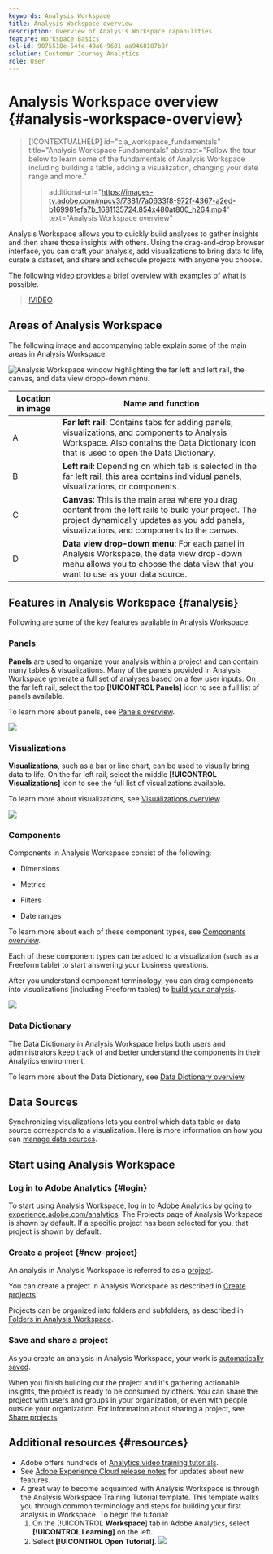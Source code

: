 ```yaml
---
keywords: Analysis Workspace
title: Analysis Workspace overview
description: Overview of Analysis Workspace capabilities
feature: Workspace Basics
exl-id: 9075518e-54fe-49a6-9601-aa9468187b8f
solution: Customer Journey Analytics
role: User
---
```

# Analysis Workspace overview {#analysis-workspace-overview}

>[!CONTEXTUALHELP]
>id="cja_workspace_fundamentals"
>title="Analysis Workspace Fundamentals"
>abstract="Follow the tour below to learn some of the fundamentals of Analysis Workspace including building a table, adding a visualization, changing your date range and more."
>>additional-url="https://images-tv.adobe.com/mpcv3/7381/7a0633f8-972f-4367-a2ed-b169981efa7b_1681135724.854x480at800_h264.mp4" text="Analysis Workspace overview"

Analysis Workspace allows you to quickly build analyses to gather insights and then share those insights with others. Using the drag-and-drop browser interface, you can craft your analysis, add visualizations to bring data to life, curate a dataset, and share and schedule projects with anyone you choose.

The following video provides a brief overview with examples of what is possible.

>[!VIDEO](https://video.tv.adobe.com/v/26266/?quality=12)

## Areas of Analysis Workspace

The following image and accompanying table explain some of the main areas in Analysis Workspace:

![Analysis Workspace window highlighting the far left and left rail, the canvas, and data view dropp-down menu.](assets/analysis-workspace-overvew.png)

| Location in image | Name and function |
|---------|----------|
| A | **Far left rail:** Contains tabs for adding panels, visualizations, and components to Analysis Workspace. Also contains the Data Dictionary icon that is used to open the Data Dictionary. |
| B | **Left rail:** Depending on which tab is selected in the far left rail, this area contains individual panels, visualizations, or components. |
| C | **Canvas:** This is the main area where you drag content from the left rails to build your project. The project dynamically updates as you add panels, visualizations, and components to the canvas. | 
| D | **Data view drop-down menu:** For each panel in Analysis Workspace, the data view drop-down menu allows you to choose the data view that you want to use as your data source. | 

## Features in Analysis Workspace {#analysis}

Following are some of the key features available in Analysis Workspace: 

### Panels

**Panels** are used to organize your analysis within a project and can contain many tables & visualizations. Many of the panels provided in Analysis Workspace generate a full set of analyses based on a few user inputs. On the far left rail, select the top **[!UICONTROL Panels]** icon to see a full list of panels available.

To learn more about panels, see [Panels overview](/help/analysis-workspace/c-panels/panels.md).

![](assets/build-panels.png)

### Visualizations

**Visualizations**, such as a bar or line chart, can be used to visually bring data to life. On the far left rail, select the middle **[!UICONTROL Visualizations]** icon to see the full list of visualizations available. 

To learn more about visualizations, see [Visualizations overview](/help/analysis-workspace/visualizations/freeform-analysis-visualizations.md).

![](assets/build-visualizations.png)

### Components

Components in Analysis Workspace consist of the following:

* Dimensions

* Metrics

* Filters

* Date ranges

To learn more about each of these component types, see [Components overview](/help/components/overview.md). 

Each of these component types can be added to a visualization (such as a Freeform table) to start answering your business questions. 

After you understand component terminology, you can drag components into visualizations (including Freeform tables) to [build your analysis](/help/analysis-workspace/visualizations/freeform-table/freeform-table.md).

![](assets/build-components.png)

### Data Dictionary

The Data Dictionary in Analysis Workspace helps both users and administrators keep track of and better understand the components in their Analytics environment.

To learn more about the Data Dictionary, see [Data Dictionary overview](/help/components/data-dictionary/data-dictionary-overview.md).

## Data Sources

Synchronizing visualizations lets you control which data table or data source corresponds to a visualization. Here is more information on how you can [manage data sources](/help/analysis-workspace/visualizations/t-sync-visualization.md).

## Start using Analysis Workspace

### Log in to Adobe Analytics {#login}

To start using Analysis Workspace, log in to Adobe Analytics by going to [experience.adobe.com/analytics](https://experience.adobe.com/analytics). The Projects page of Analysis Workspace is shown by default. If a specific project has been selected for you, that project is shown by default.

### Create a project {#new-project}

An analysis in Analysis Workspace is referred to as a [project](/help/analysis-workspace/build-workspace-project/freeform-overview.md).  

You can create a project in Analysis Workspace as described in [Create projects](/help/analysis-workspace/build-workspace-project/create-projects.md).

Projects can be organized into folders and subfolders, as described in [Folders in Analysis Workspace](/help/analysis-workspace/build-workspace-project/workspace-folders/about-folders.md).

### Save and share a project

As you create an analysis in Analysis Workspace, your work is [automatically saved](/help/analysis-workspace/build-workspace-project/save-projects.md). 

When you finish building out the project and it's gathering actionable insights, the project is ready to be consumed by others. You can share the project with users and groups in your organization, or even with people outside your organization. For information about sharing a project, see [Share projects](/help/analysis-workspace/curate-share/share-projects.md).

## Additional resources {#resources}

* Adobe offers hundreds of [Analytics video training tutorials](https://experienceleague.adobe.com/docs/analytics-learn/tutorials/overview.html).
* See [Adobe Experience Cloud release notes](https://experienceleague.adobe.com/docs/release-notes/experience-cloud/current.html#analytics) for updates about new features.
* A great way to become acquainted with Analysis Workspace is through the Analysis Workspace Training Tutorial template. This template walks you through common terminology and steps for building your first analysis in Workspace. To begin the tutorial:
  1. On the [!UICONTROL **Workspace**] tab in Adobe Analytics, select **[!UICONTROL Learning]** on the left.
  1. Select **[!UICONTROL Open Tutorial]**.
     ![](assets/training-tutorial.png)
